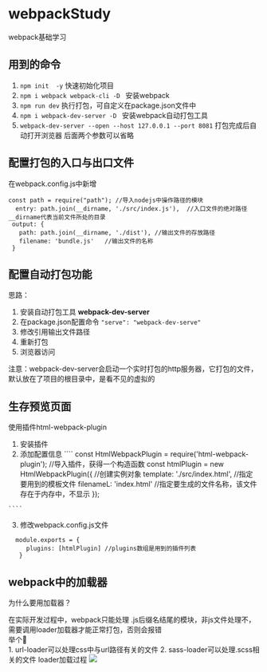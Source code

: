 # webpackStudy
webpack基础学习<br>

## 用到的命令
1. ```` npm init  -y ```` 快速初始化项目
2. ````npm i webpack webpack-cli -D ```` 安装webpack
3. ```` npm run dev ```` 执行打包，可自定义在package.json文件中
4.  ````npm i webpack-dev-server -D ```` 安装webpack自动打包工具
5. ```` webpack-dev-server --open --host 127.0.0.1 --port 8081 ```` 打包完成后自动打开浏览器 后面两个参数可以省略


## 配置打包的入口与出口文件
 在webpack.config.js中新增

 ```` 
 const path = require("path"); //导入nodejs中操作路径的模块
   entry: path.join(__dirname, './src/index.js'),  //入口文件的绝对路径 __dirname代表当前文件所处的目录
  output: {
    path: path.join(__dirname, './dist'), //输出文件的存放路径
    filename: 'bundle.js'   //输出文件的名称
  }
 ````

 ## 配置自动打包功能
 思路：<br>
  1. 安装自动打包工具 **webpack-dev-server**
  2. 在package.json配置命令 ```` "serve": "webpack-dev-serve" ````
  3. 修改引用输出文件路径
  4. 重新打包
  5. 浏览器访问

注意：webpack-dev-server会启动一个实时打包的http服务器，它打包的文件，默认放在了项目的根目录中，是看不见的虚拟的

## 生存预览页面
 使用插件html-webpack-plugin
  1. 安装插件
  2. 添加配置信息
    ```` 
    const HtmlWebpackPlugin = require('html-webpack-plugin'); //导入插件，获得一个构造函数
    const htmlPlugin = new HtmlWebpackPlugin({  //创建实例对象
    template: './src/index.html', //指定要用到的模板文件
    filenameL: 'index.html'   //指定要生成的文件名称，该文件存在于内存中，不显示
   });

    ````
  3. 修改webpack.config.js文件
   ````
     module.exports = {
        plugins: [htmlPlugin] //plugins数组是用到的插件列表
      }

   ````

   ## webpack中的加载器
   为什么要用加载器？<br>

   在实际开发过程中，webpack只能处理 .js后缀名结尾的模块，非js文件处理不，
   需要调用loader加载器才能正常打包，否则会报错<br>
   举个🌰<br>
     1. url-loader可以处理css中与url路径有关的文件
     2. sass-loader可以处理.scss相关的文件
 loader加载过程
[![](https://mermaid.ink/img/eyJjb2RlIjoiZ3JhcGggVERcblx0QVvlsIbopoHooqt3ZWJwYWNr5omT5YyF5aSE55CG55qE5paH5Lu25qih5Z2XXSAtLT4gQnvmmK_lkKbkuLpqc-aooeWdl31cblx0QiAtLT4gfOaYr3xDe-aYr-WQpuWMheWQq-mrmOe6p2pz6K-t5rOVfVxuICAgIEIgLS0-IHzlkKZ8Z3vmmK_lkKbphY3nva7kuoblr7nlupRsb2FkZXJ9XG5cdEMgLS0-fOaYr3wgRHvmmK_lkKbphY3nva7kuoZiYWJlbH1cblx0QyAtLT585ZCmfCBFW3dlYnBhY2vlpITnkIZdXG4gICAgRCAtLT4gfOaYr3xmW-iwg-eUqGxvYWRlcuWkhOeQhl1cbiAgICBEIC0tPiB85ZCmfOaKpemUmVxuICAgIGcgLS0-IHzmmK986LCD55SobG9hZGVy5aSE55CGXG4gICAgZyAtLT4gfOWQpnxIW-aKpemUmV1cblx0XHRcdFx0XHQiLCJtZXJtYWlkIjp7InRoZW1lIjoiZGVmYXVsdCJ9LCJ1cGRhdGVFZGl0b3IiOmZhbHNlfQ)](https://mermaid-js.github.io/mermaid-live-editor/#/edit/eyJjb2RlIjoiZ3JhcGggVERcblx0QVvlsIbopoHooqt3ZWJwYWNr5omT5YyF5aSE55CG55qE5paH5Lu25qih5Z2XXSAtLT4gQnvmmK_lkKbkuLpqc-aooeWdl31cblx0QiAtLT4gfOaYr3xDe-aYr-WQpuWMheWQq-mrmOe6p2pz6K-t5rOVfVxuICAgIEIgLS0-IHzlkKZ8Z3vmmK_lkKbphY3nva7kuoblr7nlupRsb2FkZXJ9XG5cdEMgLS0-fOaYr3wgRHvmmK_lkKbphY3nva7kuoZiYWJlbH1cblx0QyAtLT585ZCmfCBFW3dlYnBhY2vlpITnkIZdXG4gICAgRCAtLT4gfOaYr3xmW-iwg-eUqGxvYWRlcuWkhOeQhl1cbiAgICBEIC0tPiB85ZCmfOaKpemUmVxuICAgIGcgLS0-IHzmmK986LCD55SobG9hZGVy5aSE55CGXG4gICAgZyAtLT4gfOWQpnxIW-aKpemUmV1cblx0XHRcdFx0XHQiLCJtZXJtYWlkIjp7InRoZW1lIjoiZGVmYXVsdCJ9LCJ1cGRhdGVFZGl0b3IiOmZhbHNlfQ)




  
